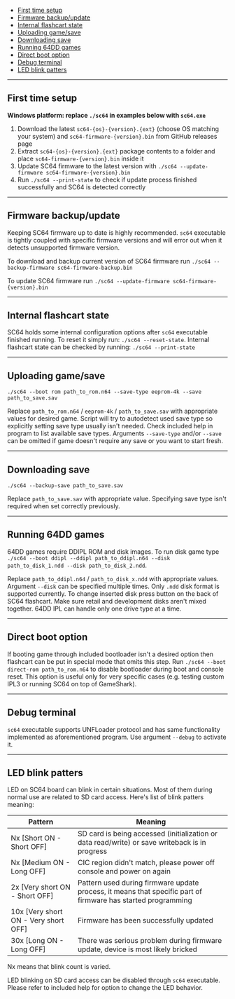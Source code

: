 - [First time setup](#first-time-setup)
- [Firmware backup/update](#firmware-backupupdate)
- [Internal flashcart state](#internal-flashcart-state)
- [Uploading game/save](#uploading-gamesave)
- [Downloading save](#downloading-save)
- [Running 64DD games](#running-64dd-games)
- [Direct boot option](#direct-boot-option)
- [Debug terminal](#debug-terminal)
- [LED blink patters](#led-blink-patters)

---

## First time setup

**Windows platform: replace `./sc64` in examples below with `sc64.exe`**

1. Download the latest `sc64-{os}-{version}.{ext}` (choose OS matching your system) and `sc64-firmware-{version}.bin` from GitHub releases page
2. Extract `sc64-{os}-{version}.{ext}` package contents to a folder and place `sc64-firmware-{version}.bin` inside it
3. Update SC64 firmware to the latest version with `./sc64 --update-firmware sc64-firmware-{version}.bin`
4. Run `./sc64 --print-state` to check if update process finished successfully and SC64 is detected correctly

---

## Firmware backup/update

Keeping SC64 firmware up to date is highly recommended. `sc64` executable is tightly coupled with specific firmware versions and will error out when it detects unsupported firmware version.

To download and backup current version of SC64 firmware run `./sc64 --backup-firmware sc64-firmware-backup.bin`

To update SC64 firmware run `./sc64 --update-firmware sc64-firmware-{version}.bin`

---

## Internal flashcart state

SC64 holds some internal configuration options after `sc64` executable finished running. To reset it simply run: `./sc64 --reset-state`. Internal flashcart state can be checked by running: `./sc64 --print-state`

---

## Uploading game/save

`./sc64 --boot rom path_to_rom.n64 --save-type eeprom-4k --save path_to_save.sav`

Replace `path_to_rom.n64` / `eeprom-4k` / `path_to_save.sav` with appropriate values for desired game. Script will try to autodetect used save type so explicitly setting save type usually isn't needed. Check included help in program to list available save types.
Arguments `--save-type` and/or `--save` can be omitted if game doesn't require any save or you want to start fresh.

---

## Downloading save

`./sc64 --backup-save path_to_save.sav`

Replace `path_to_save.sav` with appropriate value. Specifying save type isn't required when set correctly previously.

---

## Running 64DD games

64DD games require DDIPL ROM and disk images. To run disk game type `./sc64 --boot ddipl --ddipl path_to_ddipl.n64 --disk path_to_disk_1.ndd --disk path_to_disk_2.ndd`.

Replace `path_to_ddipl.n64` / `path_to_disk_x.ndd` with appropriate values. Argument `--disk` can be specified multiple times. Only `.ndd` disk format is supported currently. To change inserted disk press button on the back of SC64 flashcart. Make sure retail and development disks aren't mixed together. 64DD IPL can handle only one drive type at a time.

---

## Direct boot option

If booting game through included bootloader isn't a desired option then flashcart can be put in special mode that omits this step.
Run `./sc64 --boot direct-rom path_to_rom.n64` to disable bootloader during boot and console reset. This option is useful only for very specific cases (e.g. testing custom IPL3 or running SC64 on top of GameShark).

---

## Debug terminal

`sc64` executable supports UNFLoader protocol and has same functionality implemented as aforementioned program. Use argument `--debug` to activate it.

---

## LED blink patters

LED on SC64 board can blink in certain situations. Most of them during normal use are related to SD card access. Here's list of blink patters meaning:

| Pattern                              | Meaning                                                                                                      |
| ------------------------------------ | ------------------------------------------------------------------------------------------------------------ |
| Nx [Short ON - Short OFF]            | SD card is being accessed (initialization or data read/write) or save writeback is in progress               |
| Nx [Medium ON - Long OFF]            | CIC region didn't match, please power off console and power on again                                         |
| 2x [Very short ON - Short OFF]       | Pattern used during firmware update process, it means that specific part of firmware has started programming |
| 10x [Very short ON - Very short OFF] | Firmware has been successfully updated                                                                       |
| 30x [Long ON - Long OFF]             | There was serious problem during firmware update, device is most likely bricked                              |

Nx means that blink count is varied.

LED blinking on SD card access can be disabled through `sc64` executable. Please refer to included help for option to change the LED behavior.
